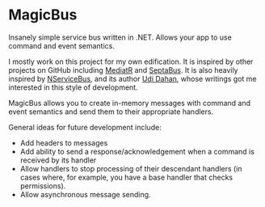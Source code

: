 # MagicBus
Insanely simple service bus written in .NET. Allows your app to use command and event semantics.

I mostly work on this project for my own edification. It is inspired by other projects on GitHub including [MediatR](https://github.com/jbogard/MediatR) and [SeptaBus](https://github.com/jkodroff/SeptaBus). It is also heavily inspired by [NServiceBus](http://particular.net/), and its author [Udi Dahan](http://www.udidahan.com/), whose writings got me interested in this style of development.

MagicBus allows you to create in-memory messages with command and event semantics and send them to their appropriate handlers.

General ideas for future development include:

- Add headers to messages
- Add ability to send a response/acknowledgement when a command is received by its handler
- Allow handlers to stop processing of their descendant handlers (in cases where, for example, you have a base handler that checks permissions).
- Allow asynchronous message sending.


